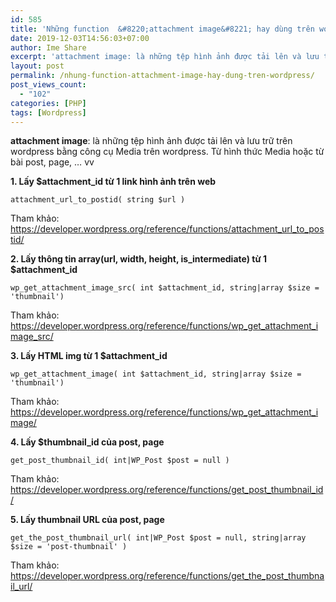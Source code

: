 ```yaml
---
id: 585
title: 'Những function  &#8220;attachment image&#8221; hay dùng trên wordpress'
date: 2019-12-03T14:56:03+07:00
author: Ime Share
excerpt: 'attachment image: là những tệp hình ảnh được tải lên và lưu trữ trên wordpress bằng công cụ Media trên wordpress. Từ hình thức Media hoặc từ bài post, page, ... vv'
layout: post
permalink: /nhung-function-attachment-image-hay-dung-tren-wordpress/
post_views_count:
  - "102"
categories: [PHP]
tags: [Wordpress]
---
```

**attachment image**: là những tệp hình ảnh được tải lên và lưu trữ trên wordpress bằng công cụ Media trên wordpress. Từ hình thức Media hoặc từ bài post, page, &#8230; vv

**1. Lấy $attachment_id từ 1 link hình ảnh trên web**

```
attachment_url_to_postid( string $url )

```

Tham khảo: <a href="https://developer.wordpress.org/reference/functions/attachment_url_to_postid/" target="_blank" rel="noopener noreferrer">https://developer.wordpress.org/reference/functions/attachment_url_to_postid/</a>

**2. Lấy thông tin array(url, width, height, is\_intermediate) từ 1 $attachment\_id**

```
wp_get_attachment_image_src( int $attachment_id, string|array $size = 'thumbnail')

```

Tham khảo: <a href="https://developer.wordpress.org/reference/functions/wp_get_attachment_image_src/" target="_blank" rel="noopener noreferrer">https://developer.wordpress.org/reference/functions/wp_get_attachment_image_src/</a>

**3. Lấy HTML img từ 1 $attachment_id**

```
wp_get_attachment_image( int $attachment_id, string|array $size = 'thumbnail')

```

Tham khảo: <a href="https://developer.wordpress.org/reference/functions/wp_get_attachment_image/" target="_blank" rel="noopener noreferrer">https://developer.wordpress.org/reference/functions/wp_get_attachment_image/</a>

**4. Lấy $thumbnail_id của post, page**

```
get_post_thumbnail_id( int|WP_Post $post = null )

```

Tham khảo: <a href="https://developer.wordpress.org/reference/functions/get_post_thumbnail_id/" target="_blank" rel="noopener noreferrer">https://developer.wordpress.org/reference/functions/get_post_thumbnail_id/</a>

**5. Lấy thumbnail URL của post, page**

```
get_the_post_thumbnail_url( int|WP_Post $post = null, string|array $size = 'post-thumbnail' )

```

Tham khảo: <a href="https://developer.wordpress.org/reference/functions/get_the_post_thumbnail_url/" target="_blank" rel="noopener noreferrer">https://developer.wordpress.org/reference/functions/get_the_post_thumbnail_url/</a>

<div id="gtx-trans" style="position: absolute; left: -91px; top: -15px;">
  <div class="gtx-trans-icon">
  </div>
</div>